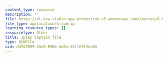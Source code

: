 ```yaml
---
content_type: resource
description: ''
file: https://ol-ocw-studio-app-production.s3.amazonaws.com/courses/6-0001-introduction-to-computer-science-and-programming-in-python-fall-2016/dd7d209941e5696bda9ad1ffe9f3ec03_jjbWNcIjmzc.srt
file_type: application/x-subrip
learning_resource_types: []
resourcetype: Other
title: 3play caption file
type: OCWFile
uid: dd7d2099-41e5-696b-da9a-d1ffe9f3ec03
---
```

